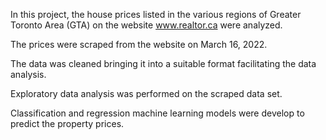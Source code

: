 In this project, the house prices listed in the various regions of Greater Toronto Area (GTA) on the website www.realtor.ca were analyzed.

The prices were scraped from the website on March 16, 2022.

The data was cleaned bringing it into a suitable format facilitating the data analysis.

Exploratory data analysis was performed on the scraped data set.

Classification and regression machine learning models were develop to predict the property prices.
